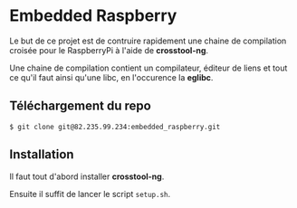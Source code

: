 # Embedded Raspberry

Le but de ce projet est de contruire rapidement une chaine de compilation croisée pour le RaspberryPi à l'aide de __crosstool-ng__. 

Une chaine de compilation contient un compilateur, éditeur de liens et tout ce qu'il faut ainsi qu'une libc, en l'occurence la __eglibc__.

## Téléchargement du repo

    $ git clone git@82.235.99.234:embedded_raspberry.git

## Installation

Il faut tout d'abord installer __crosstool-ng__.

Ensuite il suffit de lancer le script `setup.sh`.